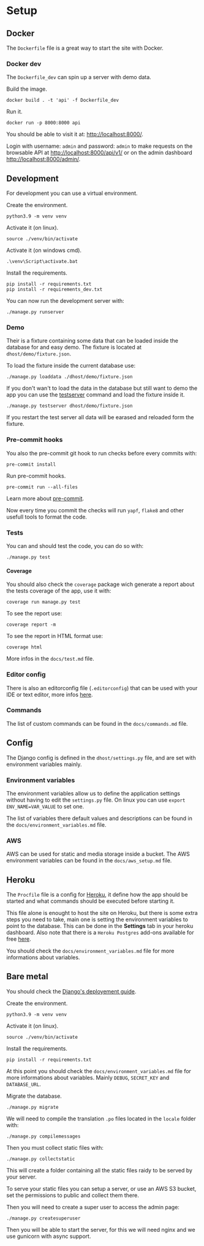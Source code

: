 # Setup

## Docker

The `Dockerfile` file is a great way to start the site with Docker.

### Docker dev

The `Dockerfile_dev` can spin up a server with demo data.

Build the image.
```
docker build . -t 'api' -f Dockerfile_dev
```

Run it.
```
docker run -p 8000:8000 api
```

You should be able to visit it at: [http://localhost:8000/](http://localhost:8000/).

Login with username: `admin` and password: `admin` to make requests on the browsable API at [http://localhost:8000/api/v1/](http://localhost:8000/api/v1/) or on the admin dashboard [http://localhost:8000/admin/](http://localhost:8000/admin/).

## Development

For development you can use a virtual environment.

Create the environment.
```
python3.9 -m venv venv
```

Activate it (on linux).
```
source ./venv/bin/activate
```

Activate it (on windows cmd).
```
.\venv\Script\activate.bat
```

Install the requirements.
```
pip install -r requirements.txt
pip install -r requirements_dev.txt
```

You can now run the development server with:
```
./manage.py runserver
```

### Demo

Their is a fixture containing some data that can be loaded inside the database for and easy demo. The fixture is located at `dhost/demo/fixture.json`.

To load the fixture inside the current database use:
```
./manage.py loaddata ./dhost/demo/fixture.json
```

If you don't wan't to load the data in the database but still want to demo the app you can use the [testserver](https://docs.djangoproject.com/en/3.2/ref/django-admin/#testserver) command and load the fixture inside it.
```
./manage.py testserver dhost/demo/fixture.json
```

If you restart the test server all data will be earased and reloaded form the fixture.

### Pre-commit hooks

You also the pre-commit git hook to run checks before every commits with:
```
pre-commit install
```

Run pre-commit hooks.
```
pre-commit run --all-files
```

Learn more about [pre-commit](https://pre-commit.com/).

Now every time you commit the checks will run `yapf`, `flake8` and other usefull tools to format the code.

### Tests

You can and should test the code, you can do so with:
```
./manage.py test
```

#### Coverage

You should also check the `coverage` package wich generate a report about the tests coverage of the app, use it with:
```
coverage run manage.py test
```

To see the report use:
```
coverage report -m
```

To see the report in HTML format use:
```
coverage html
```

More infos in the `docs/test.md` file.

### Editor config

There is also an editorconfig file (`.editorconfig`) that can be used with your IDE or text editor, more infos [here](https://editorconfig.org/).

### Commands

The list of custom commands can be found in the `docs/commands.md` file.

## Config

The Django config is defined in the `dhost/settings.py` file, and are set with environment variables mainly.

### Environment variables

The environment variables allow us to define the application settings without having to edit the `settings.py` file. On linux you can use `export ENV_NAME=VAR_VALUE` to set one.

The list of variables there default values and descriptions can be found in the `docs/environment_variables.md` file.

### AWS

AWS can be used for static and media storage inside a bucket.
The AWS environment variables can be found in the `docs/aws_setup.md` file.

## Heroku

The `Procfile` file is a config for [Heroku](https://www.heroku.com/), it define how the app should be started and what commands should be executed before starting it.

This file alone is enought to host the site on Heroku, but there is some extra steps you need to take, main one is setting the environment variables to point to the database. This can be done in the **Settings** tab in your heroku dashboard. Also note that there is a `Heroku Postgres` add-ons available for free [here](https://elements.heroku.com/addons/heroku-postgresql).

You should check the `docs/environment_variables.md` file for more informations about variables.

## Bare metal

You should check the [Django's deployement guide](https://docs.djangoproject.com/en/3.1/howto/deployment/).

Create the environment.
```
python3.9 -m venv venv
```

Activate it (on linux).
```
source ./venv/bin/activate
```

Install the requirements.
```
pip install -r requirements.txt
```

At this point you should check the `docs/environment_variables.md` file for more informations about variables.
Mainly `DEBUG`, `SECRET_KEY` and `DATABASE_URL`.

Migrate the database.
```
./manage.py migrate
```

We will need to compile the translation `.po` files located in the `locale` folder with:
```
./manage.py compilemessages
```

Then you must collect static files with:
```
./manage.py collectstatic
```

This will create a folder containing all the static files raidy to be served by your server.

To serve your static files you can setup a server, or use an AWS S3 bucket, set the permissions to public and collect them there.

Then you will need to create a super user to access the admin page:
```
./manage.py createsuperuser
```

Then you will be able to start the server, for this we will need nginx and we use gunicorn with async support.
